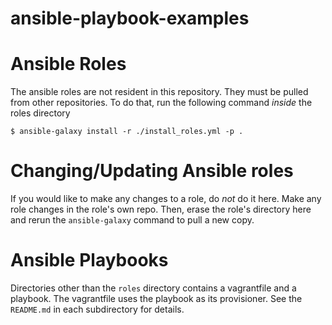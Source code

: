 # ansible-playbook-examples

# Ansible Roles 
 The ansible roles are not resident in this repository.  They must be pulled from other repositories.  To do that, run the following command *inside* the roles directory
```commandline
$ ansible-galaxy install -r ./install_roles.yml -p .
```

# Changing/Updating Ansible roles
If you would like to make any changes to a role, do *not* do it here. Make any role changes in the role's own repo. Then, erase the role's directory here and rerun the `ansible-galaxy` command to pull a new copy.




# Ansible Playbooks
 Directories other than the `roles` directory contains a vagrantfile and a playbook.  The vagrantfile uses the playbook as its provisioner. See the `README.md` in each subdirectory for details.
